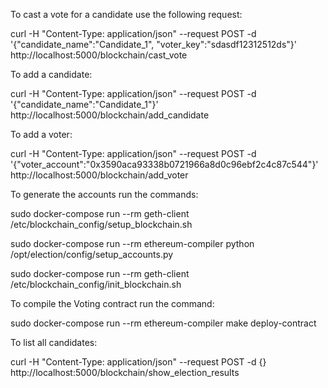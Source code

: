 To cast a vote for a candidate use the following request:

curl -H "Content-Type: application/json" --request POST -d '{"candidate_name":"Candidate_1", "voter_key":"sdasdf12312512ds"}' http://localhost:5000/blockchain/cast_vote

To add a candidate:

curl -H "Content-Type: application/json" --request POST -d '{"candidate_name":"Candidate_1"}' http://localhost:5000/blockchain/add_candidate

To add a voter:

curl -H "Content-Type: application/json" --request POST -d '{"voter_account":"0x3590aca93338b0721966a8d0c96ebf2c4c87c544"}' http://localhost:5000/blockchain/add_voter

To generate the accounts run the commands:

sudo docker-compose run --rm geth-client /etc/blockchain_config/setup_blockchain.sh

sudo docker-compose run --rm ethereum-compiler python /opt/election/config/setup_accounts.py

sudo docker-compose run --rm geth-client /etc/blockchain_config/init_blockchain.sh

To compile the Voting contract run the command:

sudo docker-compose run --rm ethereum-compiler make deploy-contract

To list all candidates:

curl -H "Content-Type: application/json" --request POST -d {} http://localhost:5000/blockchain/show_election_results
